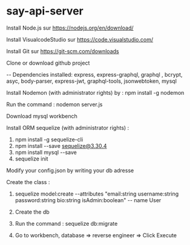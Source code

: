 # say-api-server 

Install Node.js sur https://nodejs.org/en/download/ 

Install VisualcodeStudio sur https://code.visualstudio.com/  

Install Git sur https://git-scm.com/downloads

Clone or download github project 

-- Dependencies installed: express, express-graphql, graphql , bcrypt, asyc, body-parser, express-jwt, graphql-tools, jsonwebtoken, mysql 

Install Nodemon (with administrator rights) by :  npm install -g nodemon

Run the command : nodemon server.js

Download mysql workbench 

Install ORM sequelize (with administrator rights) : 
  
  1) npm install -g sequelize-cli
  2) npm install --save sequelize@3.30.4
  3) npm install mysql --save
  4) sequelize init

Modify your config.json by writing your db adresse

Create the class  : 

1) sequelize model:create --attributes "email:string username:string password:string bio:string isAdmin:boolean" -- name User

2) Create the db

3) Run the command : sequelize db:migrate

4) Go to workbench, database => reverse engineer => Click Execute


  


